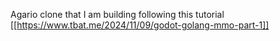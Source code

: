 Agario clone that I am building following this tutorial
[[https://www.tbat.me/2024/11/09/godot-golang-mmo-part-1]]
